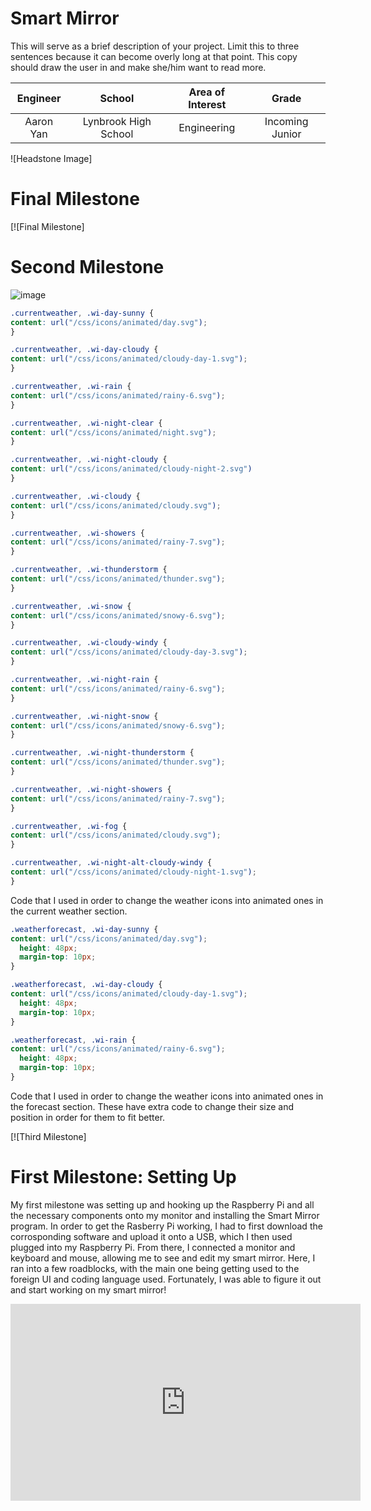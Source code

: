 ﻿# Smart Mirror
This will serve as a brief description of your project. Limit this to three sentences because it can become overly long at that point. This copy should draw the user in and make she/him want to read more.

| **Engineer** | **School** | **Area of Interest** | **Grade** |
|:--:|:--:|:--:|:--:|
| Aaron Yan | Lynbrook High School | Engineering | Incoming Junior

![Headstone Image]
  
# Final Milestone

[![Final Milestone]

# Second Milestone

![image](https://im2.ezgif.com/tmp/ezgif-2-70c606770da4.gif)

```css
.currentweather, .wi-day-sunny {
content: url("/css/icons/animated/day.svg");
}

.currentweather, .wi-day-cloudy {
content: url("/css/icons/animated/cloudy-day-1.svg");
}

.currentweather, .wi-rain {
content: url("/css/icons/animated/rainy-6.svg");
}

.currentweather, .wi-night-clear {
content: url("/css/icons/animated/night.svg");
}

.currentweather, .wi-night-cloudy {
content: url("/css/icons/animated/cloudy-night-2.svg")
}

.currentweather, .wi-cloudy {
content: url("/css/icons/animated/cloudy.svg");
}

.currentweather, .wi-showers {
content: url("/css/icons/animated/rainy-7.svg");
}

.currentweather, .wi-thunderstorm {
content: url("/css/icons/animated/thunder.svg");
}

.currentweather, .wi-snow {
content: url("/css/icons/animated/snowy-6.svg");
}

.currentweather, .wi-cloudy-windy {
content: url("/css/icons/animated/cloudy-day-3.svg");
}

.currentweather, .wi-night-rain {
content: url("/css/icons/animated/rainy-6.svg");
}

.currentweather, .wi-night-snow {
content: url("/css/icons/animated/snowy-6.svg");
}

.currentweather, .wi-night-thunderstorm {
content: url("/css/icons/animated/thunder.svg");
}

.currentweather, .wi-night-showers {
content: url("/css/icons/animated/rainy-7.svg");
}

.currentweather, .wi-fog {
content: url("/css/icons/animated/cloudy.svg");
}

.currentweather, .wi-night-alt-cloudy-windy {
content: url("/css/icons/animated/cloudy-night-1.svg");
}
```

Code that I used in order to change the weather icons into animated ones in the current weather section.

```css
.weatherforecast, .wi-day-sunny {
content: url("/css/icons/animated/day.svg");
  height: 48px;
  margin-top: 10px;
}

.weatherforecast, .wi-day-cloudy {
content: url("/css/icons/animated/cloudy-day-1.svg");
  height: 48px;
  margin-top: 10px;
}

.weatherforecast, .wi-rain {
content: url("/css/icons/animated/rainy-6.svg");
  height: 48px;
  margin-top: 10px;
}
```
Code that I used in order to change the weather icons into animated ones in the forecast section. These have extra code to change their size and position in order for them to fit better.

[![Third Milestone]
# First Milestone: Setting Up
  

My first milestone was setting up and hooking up the Raspberry Pi and all the necessary components onto my monitor and installing the Smart Mirror program. In order to get the Rasberry Pi working, I had to first download the corrosponding software and upload it onto a USB, which I then used plugged into my Raspberry Pi. From there, I connected a monitor and keyboard and mouse, allowing me to see and edit my smart mirror. Here, I ran into a few roadblocks, with the main one being getting used to the foreign UI and coding language used. Fortunately, I was able to figure it out and start working on my smart mirror!

<html><iframe width="560" height="315" src="https://www.youtube.com/embed/Sqnx8fd6HXA" title="YouTube video player" frameborder="0" allow="accelerometer; autoplay; clipboard-write; encrypted-media; gyroscope; picture-in-picture" allowfullscreen></iframe></html>

